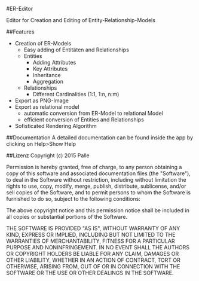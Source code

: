 #ER-Editor

Editor for Creation and Editing of Entity-Relationship-Models

##Features
* Creation of ER-Models
  * Easy adding of Entitäten and Relationships
  * Entities
    * Adding Attributes
    * Key Attributes
    * Inheritance
    * Aggregation
  * Relationships
    * Different Cardinalities (1:1, 1:n, n:m)
* Export as PNG-Image
* Export as relational model
  * automatic conversion from ER-Model to relational Model
  * efficient conversion of Entities and Relationships
* Sofisticated Rendering Algorithm

##Documentation
A detailed documentation can be found inside the app by clicking on Help>Show Help

##Lizenz
Copyright (c) 2015 Palle

Permission is hereby granted, free of charge, to any person obtaining a copy
of this software and associated documentation files (the "Software"), to deal
in the Software without restriction, including without limitation the rights
to use, copy, modify, merge, publish, distribute, sublicense, and/or sell
copies of the Software, and to permit persons to whom the Software is
furnished to do so, subject to the following conditions:

The above copyright notice and this permission notice shall be included in
all copies or substantial portions of the Software.

THE SOFTWARE IS PROVIDED "AS IS", WITHOUT WARRANTY OF ANY KIND, EXPRESS OR
IMPLIED, INCLUDING BUT NOT LIMITED TO THE WARRANTIES OF MERCHANTABILITY,
FITNESS FOR A PARTICULAR PURPOSE AND NONINFRINGEMENT. IN NO EVENT SHALL THE
AUTHORS OR COPYRIGHT HOLDERS BE LIABLE FOR ANY CLAIM, DAMAGES OR OTHER
LIABILITY, WHETHER IN AN ACTION OF CONTRACT, TORT OR OTHERWISE, ARISING FROM,
OUT OF OR IN CONNECTION WITH THE SOFTWARE OR THE USE OR OTHER DEALINGS IN
THE SOFTWARE.